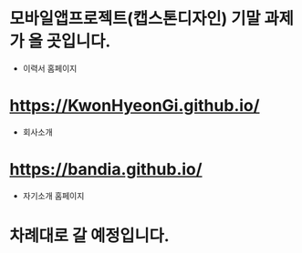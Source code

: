 # 모바일앱프로젝트(캡스톤디자인) 기말 과제가 올 곳입니다.

* 이력서 홈페이지
# https://KwonHyeonGi.github.io/
* 회사소개
# https://bandia.github.io/
* 자기소개 홈페이지

# 차례대로 갈 예정입니다.
